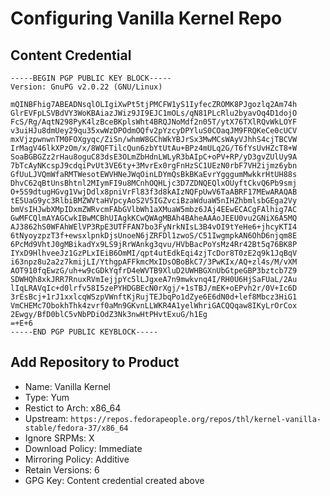 # Configuring Vanilla Kernel Repo

## Content Credential

```
-----BEGIN PGP PUBLIC KEY BLOCK-----
Version: GnuPG v2.0.22 (GNU/Linux)

mQINBFhig7ABEADNsqlOLIgiXwPt5tjPMCFW1yS1IyfecZROMK8PJgozlq2Am74h
GlrEVFpLSVBdVY3WoKBAiazJWiz9JI9EJC1mOLs/qN81PLcRlu2byavOq4D1dojO
FcS/Rg/AqtN298PyK4lzBceBKplsWht4BRQJNoMdf2n05T/ytX76TXlRQvWkLOYF
v3uiHJu8dmUey29qu35xwWzDPOdmOQfv2pYzcyDPYluS0COaqJM9FRQKeCe0cUCV
mxVjzpwnwnTM0FOXgyqc/ZiSn/whmW8GChWkYBJrSx3MwMCsWAyVJhhS4cjTBCVW
IrMagV46lkXPzOm/x/8WQFTilcQun6zbYtUtAu+BPz4mULq2G/T6fYsUvHZcT8+W
SoaBGBGZz2rHau8oguC83dsE3OLmZbHdnLWLyR3bAIpC+oPV+RP/yD3gvZUlUy9A
7bTcAyNKcspJ9cdqiPvUt3VE6ty+3MvrEx0rgFnHzSC1UEzN0rbF7VH2ijmz6ybn
GfUuLJVQmWfaRMTWesotEWVHNeJWqOinLDYmQsBkBKaEvrYgggumMwkkrHtUH88s
DhvC62qBtUnsBhtnl2MIymFI9u8MCnhOQHLjc3D7ZDNQEQlxOUyftCkvQ6Pb9smj
O+5S9dtugHGvg1VwjDdlx8pniVrFl83f3d8kAIzNQFpUwV6TaABRF17MEwARAQAB
tE5UaG9yc3RlbiBMZWVtaHVpcyAoS2V5IGZvciBzaWduaW5nIHZhbmlsbGEga2Vy
bmVsIHJwbXMpIDxmZWRvcmFAbGVlbWh1aXMuaW5mbz6JAj4EEwECACgFAlhig7AC
GwMFCQlmAYAGCwkIBwMCBhUIAgkKCwQWAgMBAh4BAheAAAoJEEU0vu2GNiX6A5MQ
AJ3862hS0WFAhWElVP3RpE3UTFFAN7bo3FyNrkNIsL3B4vOI9tYeHe6+jhcyKTI4
6tNyoyzpzT3f+ewsxlpnkDjsUnoeN6jZRFDl1zwoS/C51IwgmpkAN6OhD6njqm8E
6PcMd9VhtJ0gMBikadYx9LS9jRrWAnkg3qvu/HVbBacPoYsMz4Rr42Bt5q76BK8P
IYxD9HlhveeJz1GzPLxIEiB6OmMI/qpt4utEdkEqi4zjTcDor8T0zE2q9k1JqBqV
i63npz8u2a2z7kmijLI/YthgpAFFkmcMxIDsOBoBkC7/3PwKIx/AQ+zl4s/M/vXM
AOT910fqEwzG/uh+w9cGDkYqfrD4eWVTB9XluD2UWHBGXnUbGtpeGBP3bztcb7Z9
SDWHQh8xkJRR7RnuxRVmIejjpYc5lLJgxeA7n9mwkvnq4I/RH0U6HjSaFUaL/2Au
lIqLRAVqIc+d0lrfv58I5zePYHDGBEcN0rXgj/+1sTBJ/mEK+oEPvh2r/0V+Ic6D
3rEsBcj+1rJ1xxlcqWSzpVWnftKjRujTEJbqPo1dZye6E6dN0d+lef8Mbcz3HiG1
VmCHEMc7ObokhThk4zvrf0aMn9GKvnLLWKR4A1yelWhriGACQQqaw8IKyLrOrCox
2Ewgy/BfD0blC5vNbPDiOdZ3Nk3nwHtPHvtExuG/h1Eg
=+E+6
-----END PGP PUBLIC KEYBLOCK-----
```

## Add Repository to Product

- Name: Vanilla Kernel
- Type: Yum
- Restict to Arch: x86_64
- Upstream: `https://repos.fedorapeople.org/repos/thl/kernel-vanilla-stable/fedora-37/x86_64`
- Ignore SRPMs: X
- Download Policy: Immediate
- Mirroring Policy: Additive
- Retain Versions: 6
- GPG Key: Content credential created above

